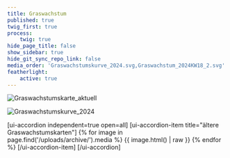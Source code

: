 ```yaml
---
title: Graswachstum
published: true
twig_first: true
process:
    twig: true
hide_page_title: false
show_sidebar: true
hide_git_sync_repo_link: false
media_order: 'Graswachstumskurve_2024.svg,Graswachstum_2024KW18_2.svg'
featherlight:
    active: true
---
```


![Graswachstumskarte_aktuell](/uploads/Graswachstumskarte_aktuell.svg "Graswachstumskarte_aktuell")

![Graswachstumskurve_2024](/uploads/Graswachstumskurve_2024.svg "Graswachstumskurve_2024")

[ui-accordion independent=true open=all]
[ui-accordion-item title="ältere Graswachstumskarten"]
{% for image in page.find('/uploads/archive/').media %}
  {{ image.html() | raw }}
{% endfor %}
[/ui-accordion-item]
[/ui-accordion]